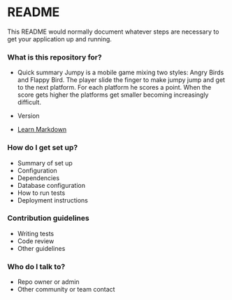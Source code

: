# README #

This README would normally document whatever steps are necessary to get your application up and running.

### What is this repository for? ###

* Quick summary
Jumpy is a mobile game mixing two styles: Angry Birds and Flappy Bird. The player slide the finger to make jumpy jump and get to the next platform. For each platform he scores a point. When the score gets higher the platforms get smaller becoming increasingly difficult.

* Version
* [Learn Markdown](https://bitbucket.org/tutorials/markdowndemo)

### How do I get set up? ###

* Summary of set up
* Configuration
* Dependencies
* Database configuration
* How to run tests
* Deployment instructions

### Contribution guidelines ###

* Writing tests
* Code review
* Other guidelines

### Who do I talk to? ###

* Repo owner or admin
* Other community or team contact